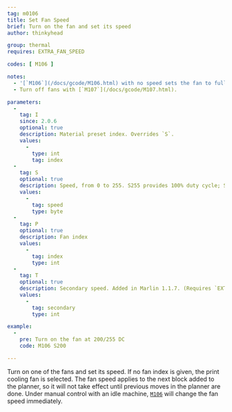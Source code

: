 ```yaml
---
tag: m0106
title: Set Fan Speed
brief: Turn on the fan and set its speed
author: thinkyhead

group: thermal
requires: EXTRA_FAN_SPEED

codes: [ M106 ]

notes:
  - '[`M106`](/docs/gcode/M106.html) with no speed sets the fan to full speed.'
  - Turn off fans with [`M107`](/docs/gcode/M107.html).

parameters:
  -
    tag: I
    since: 2.0.6
    optional: true
    description: Material preset index. Overrides `S`.
    values:
      -
        type: int
        tag: index
  -
    tag: S
    optional: true
    description: Speed, from 0 to 255. S255 provides 100% duty cycle; S128 produces 50%.
    values:
      -
        tag: speed
        type: byte
  -
    tag: P
    optional: true
    description: Fan index
    values:
      -
        tag: index
        type: int
  -
    tag: T
    optional: true
    description: Secondary speed. Added in Marlin 1.1.7. (Requires `EXTRA_FAN_SPEED`) \n`M106 P<fan> T3-255` sets a secondary speed for `<fan>`.\n`M106 P<fan> T2` uses the set secondary speed.\n`M106 P<fan> T1` restores the previous fan speed.
    values:
      -
        tag: secondary
        type: int

example:
  -
    pre: Turn on the fan at 200/255 DC
    code: M106 S200

---
```


Turn on one of the fans and set its speed. If no fan index is given, the print cooling fan is selected. The fan speed applies to the next block added to the planner, so it will not take effect until previous moves in the planner are done. Under manual control with an idle machine, [`M106`](/docs/gcode/M106.html) will change the fan speed immediately.

